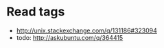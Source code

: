 Read tags
===============================================
- http://unix.stackexchange.com/q/131186#323094
- todo: http://askubuntu.com/q/364415
